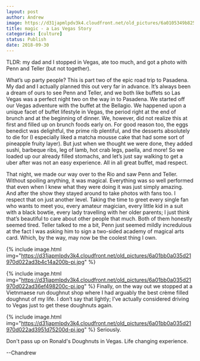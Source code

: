 ```yaml
---
layout: post
author: Andrew
image: https://d31japmlpdv3k4.cloudfront.net/old_pictures/6a0105349b8251970b022ad3b4c143200b-500wi.jpg
title: magic - a Las Vegas Story
categories: [culture]
status: Publish
date: 2018-09-30
---
```


TLDR: my dad and I stopped in Vegas, ate too much, and got a photo with Penn and Teller (but not together).

What’s up party people? This is part two of the epic road trip to Pasadena. My dad and I actually planned this out very far in advance. It’s always been a dream of ours to see Penn and Teller, and we both like buffets so Las Vegas was a perfect night two on the way in to Pasadena. We started off our Vegas adventure with the buffet at the Bellagio. We happened upon a unique facet of buffet lifestyle in Vegas, the period right at the end of brunch and at the beginning of dinner. We, however, did not realize this at first and filled up on brunch foods early on. For good reason too, the eggs benedict was delightful, the prime rib plentiful, and the desserts absolutely to die for (I especially liked a matcha mousse cake that had some sort of pineapple fruity layer). But just when we thought we were done, they added sushi, barbeque ribs, leg of lamb, hot crab legs, paella, and more! So we loaded up our already filled stomachs, and let’s just say walking to get a uber after was not an easy experience. All in all great buffet, mad respect.

That night, we made our way over to the Rio and saw Penn and Teller. Without spoiling anything, it was magical. Everything was so well performed that even when I knew what they were doing it was just simply amazing. And after the show they stayed around to take photos with fans too. I respect that on just another level. Taking the time to greet every single fan who wants to meet you, every amateur magician, every little kid in a suit with a black bowtie, every lady travelling with her older parents; I just think that’s beautiful to care about other people that much. Both of them honestly seemed tired. Teller talked to me a bit, Penn just seemed mildly incredulous at the fact I was asking him to sign a two-sided academy of magical arts card. Which, by the way, may now be the coolest thing I own.


{% include image.html img="https://d31japmlpdv3k4.cloudfront.net/old_pictures/6a01bb0a035d21970d022ad3b4c14a200b-pi.jpg" %}

{% include image.html img="https://d31japmlpdv3k4.cloudfront.net/old_pictures/6a01bb0a035d21970d022ad36ef498200c-pi.jpg" %}
Finally, on the way out we stopped at a Vietnmaese run doughnut shop where I had arguably the best crème filled doughnut of my life. I don’t say that lightly; I’ve actually considered driving to Vegas just to get these doughnuts again.


{% include image.html img="https://d31japmlpdv3k4.cloudfront.net/old_pictures/6a01bb0a035d21970d022ad3951d75200d-pi.jpg" %}
Seriously.

Don't pass up on Ronald's Doughnuts in Vegas. Life changing experience.

--Chandrew
